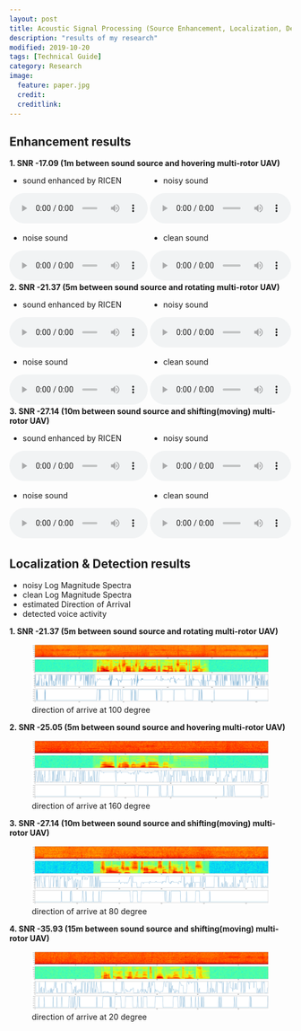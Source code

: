 ```yaml
---
layout: post
title: Acoustic Signal Processing (Source Enhancement, Localization, Detection) in Low SNR Environments
description: "results of my research"
modified: 2019-10-20
tags: [Technical Guide]
category: Research
image:
  feature: paper.jpg
  credit:
  creditlink:
---
```


## Enhancement results

<div>
<strong stype="font-size: 1.17em;"> 1. SNR -17.09 (1m between sound source and hovering multi-rotor UAV) </strong>
</div>
<div style="width: 49%; display: inline-block;">
<ul>
<li> sound enhanced by RICEN </li>
</ul>
<audio controls loop style="width: 100%">
    <source src="/audios/dist_1/estimated/timit_0-0.wav" type="audio/wav">
</audio>
</div>
<div style="width: 50%; display: inline-block;">
<ul>
<li> noisy sound </li>
</ul>
<audio controls loop style="width: 100%">
    <source src="/audios/dist_1/noisy/timit_0-0.wav" type="audio/wav">
</audio>
</div>
<div style="width: 49%; display: inline-block;">
<ul>
<li> noise sound </li>
</ul>
<audio controls loop style="width: 100%">
    <source src="/audios/dist_1/noise/timit_0-0.wav" type="audio/wav">
</audio>
</div>
<div style="width: 50%; display: inline-block;">
<ul>
<li> clean sound </li>
</ul>
<audio controls loop style="width: 100%">
    <source src="/audios/dist_1/clean/timit_0-0.wav" type="audio/wav">
</audio>
</div>

<br />

<div>
<strong stype="font-size: 1.17em;"> 2. SNR -21.37 (5m between sound source and rotating multi-rotor UAV) </strong>
</div>
<div style="width: 49%; display: inline-block;">
<ul>
<li> sound enhanced by RICEN </li>
</ul>
<audio controls loop style="width: 100%">
    <source src="/audios/dist_5/estimated/timit_95-100.wav" type="audio/wav">
</audio>
</div>
<div style="width: 50%; display: inline-block;">
<ul>
<li> noisy sound </li>
</ul>
<audio controls loop style="width: 100%">
    <source src="/audios/dist_5/noisy/timit_95-100.wav" type="audio/wav">
</audio>
</div>
<div style="width: 49%; display: inline-block;">
<ul>
<li> noise sound </li>
</ul>
<audio controls loop style="width: 100%">
    <source src="/audios/dist_5/noise/timit_95-100.wav" type="audio/wav">
</audio>
</div>
<div style="width: 50%; display: inline-block;">
<ul>
<li> clean sound </li>
</ul>
<audio controls loop style="width: 100%">
    <source src="/audios/dist_5/clean/timit_95-100.wav" type="audio/wav">
</audio>
</div>

<br />

<div>
<strong stype="font-size: 1.17em;"> 3. SNR -27.14 (10m between sound source and shifting(moving) multi-rotor UAV) </strong>
</div>
<div style="width: 49%; display: inline-block;">
<ul>
<li> sound enhanced by RICEN </li>
</ul>
<audio controls loop style="width: 100%">
    <source src="/audios/dist_10/estimated/timit_344-80.wav" type="audio/wav">
</audio>
</div>
<div style="width: 50%; display: inline-block;">
<ul>
<li> noisy sound </li>
</ul>
<audio controls loop style="width: 100%">
    <source src="/audios/dist_10/noisy/timit_344-80.wav" type="audio/wav">
</audio>
</div>
<div style="width: 49%; display: inline-block;">
<ul>
<li> noise sound </li>
</ul>
<audio controls loop style="width: 100%">
    <source src="/audios/dist_10/noise/timit_344-80.wav" type="audio/wav">
</audio>
</div>
<div style="width: 50%; display: inline-block;">
<ul>
<li> clean sound </li>
</ul>
<audio controls loop style="width: 100%">
    <source src="/audios/dist_10/clean/timit_344-80.wav" type="audio/wav">
</audio>
</div>

## Localization & Detection results

+ noisy Log Magnitude Spectra
+ clean Log Magnitude Spectra
+ estimated Direction of Arrival
+ detected voice activity

<strong stype="font-size: 1.17em;"> 1. SNR -21.37 (5m between sound source and rotating multi-rotor UAV) </strong>

<figure>
	<img src="/audios/dist_5/timit_95-100.png" alt="">
	<figcaption>direction of arrive at 100 degree</figcaption>
</figure>

<strong stype="font-size: 1.17em;"> 2. SNR -25.05 (5m between sound source and hovering multi-rotor UAV) </strong>

<figure>
	<img src="/audios/dist_5/timit_268-160.png" alt="">
	<figcaption>direction of arrive at 160 degree</figcaption>
</figure>

<strong stype="font-size: 1.17em;"> 3. SNR -27.14 (10m between sound source and shifting(moving) multi-rotor UAV) </strong>

<figure>
	<img src="/audios/dist_10/timit_344-80.png" alt="">
	<figcaption>direction of arrive at 80 degree</figcaption>
</figure>

<strong stype="font-size: 1.17em;"> 4. SNR -35.93 (15m between sound source and shifting(moving) multi-rotor UAV) </strong>

<figure>
	<img src="/audios/dist_15/timit_591-20.png" alt="">
	<figcaption>direction of arrive at 20 degree</figcaption>
</figure>